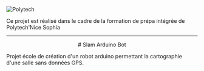 ![Polytech](http://www.polytechnice.fr/jahia/jsp/jahia/templates/inc/img/polytech_nice-sophia.png)

Ce projet est réalisé dans le cadre de la formation de prépa intégrée de Polytech'Nice Sophia
* * *
<p style="text-align:center";> # Slam Arduino Bot </p> 
Projet école de création d'un robot arduino permettant la cartographie d'une salle sans données GPS.

